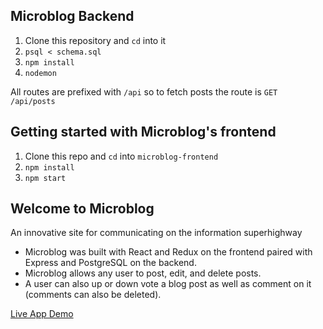 ## Microblog Backend

1.  Clone this repository and `cd` into it
2.  `psql < schema.sql`
3.  `npm install`
4.  `nodemon`

All routes are prefixed with `/api` so to fetch posts the route is `GET /api/posts`

## Getting started with Microblog's frontend

1. Clone this repo and `cd` into `microblog-frontend`
2. `npm install`
3. `npm start`

## Welcome to Microblog
An innovative site for communicating on the information superhighway
* Microblog was built with React and Redux on the frontend paired with Express and PostgreSQL on the backend.
* Microblog allows any user to post, edit, and delete posts.
* A user can also up or down vote a blog post as well as comment on it (comments can also be deleted).

[Live App Demo](https://nervous-agnesi-2c7074.netlify.app/)

